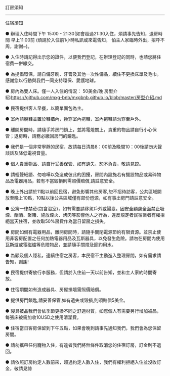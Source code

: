 訂房須知


-------------------------




住宿須知

● 辦理入住時間下午 15:00 - 21:30(如會超過21:30入住，煩請事先告知，退房時間 早上11:00前 (煩請於入住前1小時私訊或來電告知，
   怕主人家臨時外出，招呼不周，謝謝~)。
   
● 入住時請記得出示您的證件，以便我們登記，在辦理登記的同時，也請您將住宿費一併繳交。

● 為提倡環保，請自備牙刷、牙膏及其他一次性備品，續住不更換床單及毛巾。感謝您以行動與我們一同支持環保、愛護地球。

● 房內為雙人床。僅一人入住的情況： 50美金/晚  房型介紹:https://github.com/mxg-bnb/mxgbnb.github.io/blob/master/房型介紹.md

● 民宿提供客人早餐，以簡單面包為主。

● 室內請脫鞋並置於鞋櫃內，換穿室內拖鞋，室內拖鞋請勿穿至戶外。

● 離開房間時，請隨手將房門鎖上，並將電燈關上，貴重的物品請自行小心保管；退房時，請務必繳回房門的鑰匙。

● 我們是一個非常寧靜的民宿，故請每日清晨8：00前及晚間10：00後請勿大聲談話及降低電視音量。

● 個人貴重物品、請自行妥善保管、如有遺失，恕不負責，敬請見諒。

● 請輕聲細語、勿喧嘩以免造成彼此的困擾，房間內設施若有擺設物品或易碎物品及電器用品，若有不當毀損則需照價賠償,請註意安全。

● 晚上外出請於11點以前回民宿，避免影響其他房客,恕不招待訪客，公共區域開放至晚上10點，10點以後公共區域僅有部份燈源，如有事出房門請註意安全。

● 公寓一律禁菸(包含浴室)，如有需要請移駕戶外或陽臺。因安全顧慮全面禁止吸煙、酗酒、聚賭、施放煙火、烤肉等影響他人之行為，違反規定者民宿業者有權拒絕當天住宿，並收取50%房費作為當日留房之損失。

● 房間如備有電器用品，離開房間時，請隨手關閉電源節約有限資源。並禁止使用非客房配置之任何加熱電器用品及瓦斯器具，以免發生危險。請勿在房間內使用瓦斯爐或電磁爐等危險物品，並請隨手關燈及節約用水。

● 為顧及個人隱私，連續住宿之房客，本民宿不主動進入整理房間，如有需求請告知，謝謝!

● 民宿提供寄放行李服務，但請於入住前一天以前告知，並和主人家約時間寄放。

● 住宿期間如有造成器具、房屋損壞需照價賠償。

● 提供房門鎖匙,請妥善保管,如有遺失或毀損,則須賠償5美金。

● 寢具被品我們會依季節更換不同之舒適材質，如您個人有需要另行增加被品，每張床被需加收10USD之使用清潔費。

● 住宿當日客房保留到下午五點，如果會晚到請事先通知我們，我們會為您保留房間。

● 請勿攜帶任何寵物入住，有違者我們將無條件取消您的住宿訂房，訂金則不退回。

● 請依照訂房約定人數前來，超過約定人數入住，我們有權利拒絕入住並沒收訂金，敬請見諒



